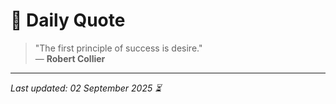 # 📜 Daily Quote

> "The first principle of success is desire."  
> — **Robert Collier**

---

_Last updated: 02 September 2025 ⏳_
